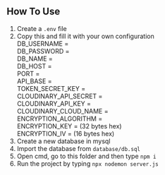 ## How To Use
1. Create a ```.env``` file
2. Copy this and fill it with your own configuration<br>
   DB_USERNAME =<br>
   DB_PASSWORD = <br>
   DB_NAME =<br>
   DB_HOST =<br>
   PORT =<br>
   API_BASE =<br>
   TOKEN_SECRET_KEY =<br>
   CLOUDINARY_API_SECRET =<br>
   CLOUDINARY_API_KEY =<br>
   CLOUDINARY_CLOUD_NAME =<br>
   ENCRYPTION_ALGORITHM =<br>
   ENCRYPTION_KEY = (32 bytes hex)<br>
   ENCRYPTION_IV = (16 bytes hex)<br>
3. Create a new database in mysql
4. Import the database from ```database/db.sql```
5. Open cmd, go to this folder and then type ```npm i```
6. Run the project by typing ```npx nodemon server.js```
